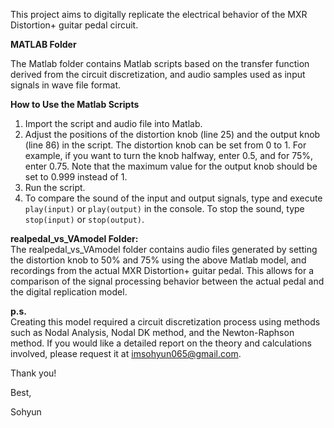 This project aims to digitally replicate the electrical behavior of the MXR Distortion+ guitar pedal circuit.

**MATLAB Folder** 

The Matlab folder contains Matlab scripts based on the transfer function derived from the circuit discretization, and audio samples used as input signals in wave file format.

**How to Use the Matlab Scripts**
1. Import the script and audio file into Matlab.
2. Adjust the positions of the distortion knob (line 25) and the output knob (line 86) in the script. The distortion knob can be set from 0 to 1. For example, if you want to turn the knob halfway, enter 0.5, and for 75%, enter 0.75. Note that the maximum value for the output knob should be set to 0.999 instead of 1.
3. Run the script.
4. To compare the sound of the input and output signals, type and execute `play(input)` or `play(output)` in the console. To stop the sound, type `stop(input)` or `stop(output)`.

**realpedal_vs_VAmodel Folder:**  
The realpedal_vs_VAmodel folder contains audio files generated by setting the distortion knob to 50% and 75% using the above Matlab model, and recordings from the actual MXR Distortion+ guitar pedal. This allows for a comparison of the signal processing behavior between the actual pedal and the digital replication model.

**p.s.**  
Creating this model required a circuit discretization process using methods such as Nodal Analysis, Nodal DK method, and the Newton-Raphson method. If you would like a detailed report on the theory and calculations involved, please request it at imsohyun065@gmail.com.

Thank you!

Best,

Sohyun
